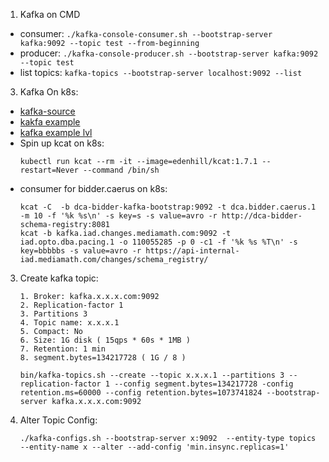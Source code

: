 1. Kafka on CMD
- consumer: `./kafka-console-consumer.sh --bootstrap-server kafka:9092 --topic test --from-beginning`
- producer: `./kafka-console-producer.sh --bootstrap-server kafka:9092 --topic test`
- list topics: `kafka-topics --bootstrap-server localhost:9092 --list`

3. Kafka On k8s:
- [kafka-source](https://github.com/knative/docs/tree/1613b37e3599591eced322f5fb3b2129720bf3ae/docs/eventing/sources/kafka-source)
- [kakfa example](https://github.com/strimzi/strimzi-kafka-operator/tree/main/examples/kafka)
- [kafka example lvl](https://github.com/vszal/kubernetes-engine-samples/tree/c6f85f550a5d93a31f8c0831958165cb72646bb8/streaming/kafka-strimzi/manifests)
- Spin up kcat on k8s:
  ```
  kubectl run kcat --rm -it --image=edenhill/kcat:1.7.1 --restart=Never --command /bin/sh
  ```
- consumer for bidder.caerus on k8s:
  ```
  kcat -C  -b dca-bidder-kafka-bootstrap:9092 -t dca.bidder.caerus.1 -m 10 -f '%k %s\n' -s key=s -s value=avro -r http://dca-bidder-schema-registry:8081
  kcat -b kafka.iad.changes.mediamath.com:9092 -t iad.opto.dba.pacing.1 -o 110055285 -p 0 -c1 -f '%k %s %T\n' -s key=bbbbbs -s value=avro -r https://api-internal-iad.mediamath.com/changes/schema_registry/
  ```

3. Create kafka topic:
   ```
   1. Broker: kafka.x.x.x.com:9092
   2. Replication-factor 1
   3. Partitions 3
   4. Topic name: x.x.x.1
   5. Compact: No
   6. Size: 1G disk ( 15qps * 60s * 1MB ) 
   7. Retention: 1 min
   8. segment.bytes=134217728 ( 1G / 8 )
   
   bin/kafka-topics.sh --create --topic x.x.x.1 --partitions 3 --replication-factor 1 --config segment.bytes=134217728 -config retention.ms=60000 --config retention.bytes=1073741824 --bootstrap-server kafka.x.x.x.com:9092
   ```
4. Alter Topic Config:
   ```
   ./kafka-configs.sh --bootstrap-server x:9092  --entity-type topics --entity-name x --alter --add-config 'min.insync.replicas=1'
   ```
